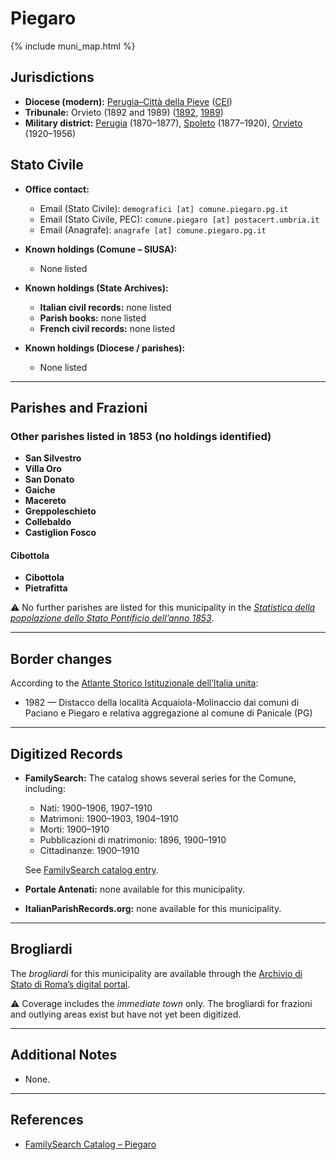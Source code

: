 # Piegaro

{% include muni_map.html %}

## Jurisdictions

* **Diocese (modern):** [Perugia–Città della Pieve](../dio/perugia.md) ([CEI](https://www.chiesacattolica.it/annuario-cei/ricerca-parrocchie/))
* **Tribunale:** Orvieto (1892 and 1989) ([1892](https://www.google.it/books/edition/Bollettino_ufficiale_del_Ministero_di_gr/kRXd4t5fK-0C?hl=en&gbpv=1&pg=PA457&printsec=frontcover), [1989](https://www.google.it/books/edition/Gazzetta_ufficiale_della_Repubblica_ital/-Z6nogg-qMQC?hl=en&gbpv=1&pg=RA8-PA38&printsec=frontcover))
* **Military district:** [Perugia](../mil/perugia.md) (1870–1877), [Spoleto](../mil/spoleto.md) (1877–1920), [Orvieto](../mil/spoleto.md) (1920–1956)

## Stato Civile

* **Office contact:**

  * Email (Stato Civile): `demografici [at] comune.piegaro.pg.it`
  * Email (Stato Civile, PEC): `comune.piegaro [at] postacert.umbria.it`
  * Email (Anagrafe): `anagrafe [at] comune.piegaro.pg.it`

* **Known holdings (Comune – SIUSA):**

  * None listed

* **Known holdings (State Archives):**

  * **Italian civil records:** none listed
  * **Parish books:** none listed
  * **French civil records:** none listed

* **Known holdings (Diocese / parishes):**

  * None listed

---

## Parishes and Frazioni

### Other parishes listed in 1853 (no holdings identified)

* **San Silvestro**
* **Villa Oro**
* **San Donato**
* **Gaiche**
* **Macereto**
* **Greppoleschieto**
* **Collebaldo**
* **Castiglion Fosco**

#### Cibottola

* **Cibottola**
* **Pietrafitta**

⚠️ No further parishes are listed for this municipality in the *[Statistica della popolazione dello Stato Pontificio dell’anno 1853](https://www.google.it/books/edition/Statistics_della_popolazione_dello_Stato/v6dCAQAAMAAJ)*.

---

## Border changes

According to the [Atlante Storico Istituzionale dell’Italia unita](http://dati.san.beniculturali.it/asi/local/detail.html?UA05110):

* 1982 — Distacco della località Acquaiola-Molinaccio dai comuni di Paciano e Piegaro e relativa aggregazione al comune di Panicale (PG)

---

## Digitized Records

* **FamilySearch:** The catalog shows several series for the Comune, including:

  * Nati: 1900–1906, 1907–1910
  * Matrimoni: 1900–1903, 1904–1910
  * Morti: 1900–1910
  * Pubblicazioni di matrimonio: 1896, 1900–1910
  * Cittadinanze: 1900–1910

  See [FamilySearch catalog entry](https://www.familysearch.org/en/search/catalog/657075).

* **Portale Antenati:** none available for this municipality.

* **ItalianParishRecords.org:** none available for this municipality.

---

## Brogliardi

The *brogliardi* for this municipality are available through the [Archivio di Stato di Roma’s digital portal](https://imagoarchiviodistatoroma.cultura.gov.it/Gregoriano/s_brogliardi.php?Provincia=Perugia&Denominazione=Piegaro).

⚠️ Coverage includes the *immediate town* only. The brogliardi for frazioni and outlying areas exist but have not yet been digitized.

---

## Additional Notes

* None.

---

## References

* [FamilySearch Catalog – Piegaro](https://www.familysearch.org/en/search/catalog/657075)
